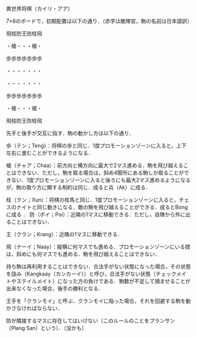 異世界将棋（カイリ・アア）

7×8のボードで，初期配置は以下の通り．（赤字は敵陣営，駒の名前は日本語訳）

飛桂防王防桂飛

・槍・・・槍・

歩歩歩歩歩歩歩

・・・・・・・

・・・・・・・

歩歩歩歩歩歩歩

・槍・・・槍・

飛桂防王防桂飛

先手と後手が交互に指す．駒の動かし方は以下の通り．

歩（テン；Teng）：将棋の歩と同じ．1度プロモーションゾーンに入ると，上下左右に進むことができるようになる．

槍（チャア；Chaa）：前方向と横方向に最大で2マス進める．駒を飛び越えることはできない．ただし，駒を取る場合は，斜め4箇所にある駒しか取ることができない．1度プロモーションゾーンに入ると後ろにも最大2マス進めるようになるが，駒の取り方に関する制約は同じ．成ると兵（Ak）に成る．

桂（クン；Xun）：将棋の桂馬と同じ．1度プロモーションゾーンに入ると，チェスのナイトと同じ動きになる．敵の駒を飛び越えることができる．成るとBongに成る
．
防（ポイ；Poi）：近隣の1マスに移動できる．ただし，自陣から外に出ることはできない．

王（クラン；Krang）：近隣の1マスに移動できる．

飛（ナーイ；Naay）：縦横に何マスでも進める．プロモーションゾーンにいる間は，斜めにも何マスでも進める．駒を飛び越えることはできない．

持ち駒は再利用することはできない．合法手がない状態になった場合，その状態を詰み（Kangkaay（カンカーイ））と呼び，合法手がない状態（チェックメイトやステイルメイト）になった方の負けである．駒数が不足して摘ませることが出来なくなった場合，後手の勝利となる．

王手を「クランモイ」と呼ぶ．クランモイに陥った場合，それを回避する駒を動かさなければならない．

防が隣接するマスに存在してはいけない（このルールのことをプランサン（Plang San）という）．（没かも）
